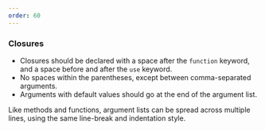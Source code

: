 ```yaml
---
order: 60
---
```


### Closures

* Closures should be declared with a space after the `function` keyword, and a space before and after the `use` keyword.
* No spaces within the parentheses, except between comma-separated arguments.
* Arguments with default values should go at the end of the argument list.

Like methods and functions, argument lists can be spread across multiple lines, using the same line-break and indentation style.